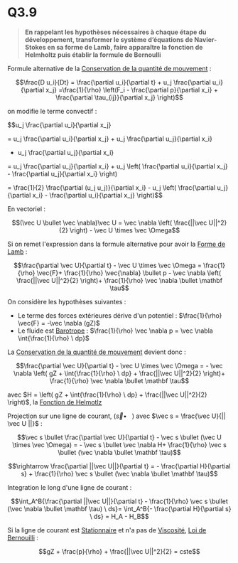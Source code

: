 # Q3.9

> **En rappelant les hypothèses nécessaires à chaque étape du développement, transformer le système d’équations de Navier-Stokes en sa forme de Lamb, faire apparaître la fonction de Helmholtz puis établir la formule de Bernoulli**

Formule alternative de la [Conservation de la quantité de mouvement](../Notion/Conservation%20de%20la%20quantité%20de%20mouvement.md) :

$$\frac{D u_i}{Dt} = \frac{\partial u_i}{\partial t} + u_j \frac{\partial u_i}{\partial x_j} =\frac{1}{\rho} \left(F_i - \frac{\partial p}{\partial x_i} + \frac{\partial \tau_{ij}}{\partial x_j} \right)$$

on modifie le terme convectif :

$$u_j \frac{\partial u_i}{\partial x_j}  

= u_j \frac{\partial u_i}{\partial x_j} + u_j \frac{\partial u_j}{\partial x_i}
- u_j \frac{\partial u_j}{\partial x_i}

= u_j \frac{\partial u_j}{\partial x_i} + u_j \left( \frac{\partial u_i}{\partial x_j} - \frac{\partial u_j}{\partial x_i} \right)

=  \frac{1}{2} \frac{\partial (u_j u_j)}{\partial x_i} - u_j \left( \frac{\partial u_j}{\partial x_i} - \frac{\partial u_i}{\partial x_j} \right)$$

En vectoriel :

$$(\vec U \bullet \vec \nabla)\vec U = \vec \nabla \left( \frac{||\vec U||^2}{2} \right) - \vec U \times \vec \Omega$$

Si on remet l'expression dans la formule alternative pour avoir la [Forme de Lamb](../Notion/Forme%20de%20Lamb.md) :

$$\frac{\partial \vec U}{\partial t} - \vec U \times \vec \Omega = \frac{1}{\rho} \vec{F}+ \frac{1}{\rho} \vec{\nabla} \bullet p - \vec \nabla \left( \frac{||\vec U||^2}{2} \right)+ \frac{1}{\rho} \vec \nabla \bullet \mathbf \tau$$

On considère les hypothèses suivantes :

- Le terme des forces extérieures dérive d'un potentiel : $\frac{1}{\rho} \vec{F} = -\vec \nabla (gZ)$
- Le fluide est [Barotrope](../Notion/Fluide%20Barotrope.md) : $\frac{1}{\rho} \vec  \nabla p = \vec \nabla \int{\frac{1}{\rho} \ dp}$

La [Conservation de la quantité de mouvement](../Notion/Conservation%20de%20la%20quantité%20de%20mouvement.md) devient donc :

$$\frac{\partial \vec U}{\partial t} - \vec U \times \vec \Omega = - \vec \nabla \left( gZ + \int{\frac{1}{\rho} \ dp} + \frac{||\vec U||^2}{2} \right)+ \frac{1}{\rho} \vec \nabla \bullet \mathbf \tau$$

avec $H = \left( gZ + \int{\frac{1}{\rho} \ dp} + \frac{||\vec U||^2}{2} \right)$, la [Fonction de Helmotlz](../Notion/Fonction%20de%20Helmotlz.md)

Projection sur une ligne de courant, $(\vec s \bullet \ \ \ )$ avec $\vec s = \frac{\vec U}{|| \vec U ||}$ :

$$\vec s \bullet \frac{\partial \vec U}{\partial t} - \vec s \bullet (\vec U \times \vec \Omega) = - \vec s \bullet \vec \nabla H+ \frac{1}{\rho} \vec s \bullet (\vec \nabla \bullet \mathbf \tau)$$

$$\rightarrow \frac{\partial ||\vec U||}{\partial t} = - \frac{\partial H}{\partial s} + \frac{1}{\rho} \vec s \bullet (\vec \nabla \bullet \mathbf \tau)$$

Integration le long d'une ligne de courant :

$$\int_A^B{\frac{\partial ||\vec U||}{\partial t} - \frac{1}{\rho} \vec s \bullet (\vec \nabla \bullet \mathbf \tau) \ ds}= \int_A^B{- \frac{\partial H}{\partial s} \ ds} = H_A - H_B$$

Si la ligne de courant est [Stationnaire](../Notion/Ecoulement%20Stationnaire.md) et n'a pas de [Viscosité](../Notion/Viscosité.md),  [Loi de Bernouilli](../Notion/Loi%20de%20Bernouilli.md) :

$$gZ + \frac{p}{\rho} + \frac{||\vec U||^2}{2} = cste$$
